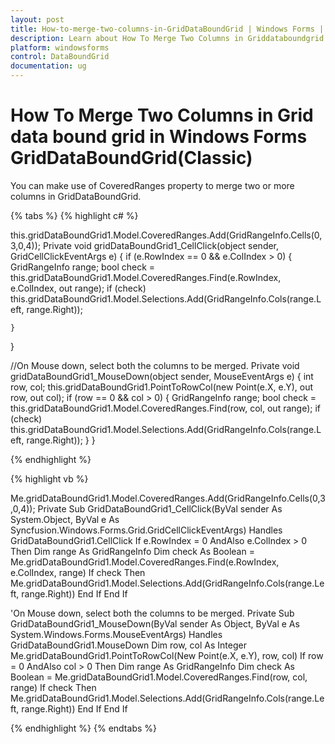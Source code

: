```yaml
---
layout: post
title: How-to-merge-two-columns-in-GridDataBoundGrid | Windows Forms | Syncfusion
description: Learn about How To Merge Two Columns in Griddataboundgrid support in Syncfusion Windows Forms GridDataBoundGrid(Classic) control and more details.
platform: windowsforms
control: DataBoundGrid
documentation: ug
---
```


# How To Merge Two Columns in Grid data bound grid in Windows Forms GridDataBoundGrid(Classic)

You can make use of CoveredRanges property to merge two or more columns in GridDataBoundGrid.

{% tabs %}
{% highlight c# %}

this.gridDataBoundGrid1.Model.CoveredRanges.Add(GridRangeInfo.Cells(0,3,0,4));
Private void gridDataBoundGrid1_CellClick(object sender, GridCellClickEventArgs e)
{
    if (e.RowIndex == 0 && e.ColIndex > 0)
    {
        GridRangeInfo range;
        bool check = this.gridDataBoundGrid1.Model.CoveredRanges.Find(e.RowIndex, e.ColIndex, out range);
        if (check)
        this.gridDataBoundGrid1.Model.Selections.Add(GridRangeInfo.Cols(range.Left, range.Right));

    }
}

//On Mouse down, select both the columns to be merged.
Private void gridDataBoundGrid1_MouseDown(object sender, MouseEventArgs e)
{
    int row, col;
    this.gridDataBoundGrid1.PointToRowCol(new Point(e.X, e.Y), out row, out col);
    if (row == 0 && col > 0)
    {
        GridRangeInfo range;
        bool check = this.gridDataBoundGrid1.Model.CoveredRanges.Find(row, col, out range);
        if (check)
        this.gridDataBoundGrid1.Model.Selections.Add(GridRangeInfo.Cols(range.Left, range.Right));
    }
}

{% endhighlight %}

{% highlight vb %}

Me.gridDataBoundGrid1.Model.CoveredRanges.Add(GridRangeInfo.Cells(0,3,0,4));
Private Sub GridDataBoundGrid1_CellClick(ByVal sender As System.Object, ByVal e As Syncfusion.Windows.Forms.Grid.GridCellClickEventArgs) Handles GridDataBoundGrid1.CellClick
If e.RowIndex = 0 AndAlso e.ColIndex > 0 Then
Dim range As GridRangeInfo
Dim check As Boolean = Me.gridDataBoundGrid1.Model.CoveredRanges.Find(e.RowIndex, e.ColIndex, range)
If check Then
Me.gridDataBoundGrid1.Model.Selections.Add(GridRangeInfo.Cols(range.Left, range.Right))
End If
End If

'On Mouse down, select both the columns to be merged.
Private Sub GridDataBoundGrid1_MouseDown(ByVal sender As Object, ByVal e As System.Windows.Forms.MouseEventArgs) Handles GridDataBoundGrid1.MouseDown
Dim row, col As Integer
Me.gridDataBoundGrid1.PointToRowCol(New Point(e.X, e.Y), row, col)
If row = 0 AndAlso col > 0 Then
Dim range As GridRangeInfo
Dim check As Boolean = Me.gridDataBoundGrid1.Model.CoveredRanges.Find(row, col, range)
If check Then
Me.gridDataBoundGrid1.Model.Selections.Add(GridRangeInfo.Cols(range.Left, range.Right))
End If
End If

{% endhighlight %}
{% endtabs %}
